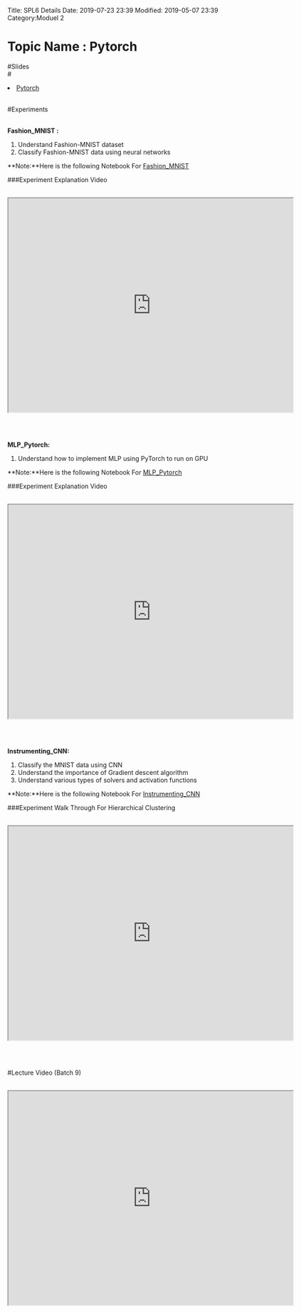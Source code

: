 Title: SPL6 Details
Date: 2019-07-23 23:39
Modified: 2019-05-07 23:39
Category:Moduel 2

# Topic Name : Pytorch

#Slides<br>
#<li><a href="https://www.dropbox.com/home/Batch7/Slides/Day14?preview=Pytorch.pptx" target="_blank">Pytorch</a></li> <br>

#Experiments<br><br>

**Fashion_MNIST :** <br>
 
1. Understand Fashion-MNIST dataset<br>
2. Classify Fashion-MNIST data using neural networks<br>


**Note:**Here is the following Notebook For [Fashion_MNIST](https://drive.google.com/file/d/1-8811sbnpec-N2Egh-HU0X21Ul0egGkJ/view?usp=sharing)

###Experiment Explanation Video <br><br>
<iframe src="https://cdn.talentsprint.com/aiml/AIML_BATCH_HYD_7/3March/fashion_mnist_with_pytorch.mp4"width="640" height="480"></iframe>

<br><br>

**MLP_Pytorch:** <br>
 
1. Understand how to implement MLP using PyTorch to run on GPU<br>


**Note:**Here is the following Notebook For [MLP_Pytorch](https://drive.google.com/file/d/1i9vHtQWRImIFrUPB3vjrP4nSBsU4veOn/view?usp=sharing)

###Experiment Explanation Video <br><br>
<iframe src="https://cdn.talentsprint.com/aiml/AIML_BATCH_HYD_7/3March/mlp_wIthpytorch.mp4"width="640" height="480"></iframe>

<br><br>

**Instrumenting_CNN:** <br>
 
1. Classify the MNIST data using CNN
2. Understand the importance of Gradient descent algorithm
3. Understand various types of solvers and activation functions

**Note:**Here is the following Notebook For [Instrumenting_CNN](https://drive.google.com/file/d/1oVbzV5dWBQSlOQW_mhetFwI2QEslyQJ_/view?usp=sharing)


###Experiment Walk Through For Hierarchical Clustering <br><br>
<iframe src="https://cdn.talentsprint.com/aiml/AIML_BATCH_HYD_7/3March/module_3_week_11_experiment_3.mp4"width="640" height="480"></iframe>

<br><br>

#Lecture Video (Batch 9) <br><br>
<iframe src="https://videoken.com/embed/vkene-5g6V7EYQeA"width="640" height="480"></iframe>







